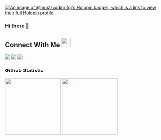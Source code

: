 [![An image of @muizzuddinrifqi's Holopin badges, which is a link to view their full Holopin profile](https://holopin.me/muizzuddinrifqi)](https://holopin.io/@muizzuddinrifqi)
### Hi there 👋

<!--
**MuizzuddinRifqi/MuizzuddinRifqi** is a ✨ _special_ ✨ repository because its `README.md` (this file) appears on your GitHub profile.

Here are some ideas to get you started:

- 🔭 I’m currently working on ...
- 🌱 I’m currently learning ...
- 👯 I’m looking to collaborate on ...
- 🤔 I’m looking for help with ...
- 💬 Ask me about ...
- 📫 How to reach me: ...
- 😄 Pronouns: ...
- ⚡ Fun fact: ...
-->

<h2> Connect With Me <img src='https://cdn-icons-png.flaticon.com/512/7933/7933271.png' height="30px"> </h2>

<a href="https://mail.google.com/mail/?view=cm&fs=1&to=muizzuddinrifqi@gmail.com">
  <img src="https://img.shields.io/badge/-muizzuddinrifqi@gmail.com-D14836?style=flat&logo=Gmail&logoColor=white"/></a> 
<a href="https://github.com/MuizzuddinRifqi">
  <img src="https://img.shields.io/badge/-MuizzuddinRifqi-2B3467?style=flat&logo=github&logoColor=white"/></a> 
<a href="https://www.linkedin.com/in/muizzuddinrifqi/" target="_blank">
  <img src="https://img.shields.io/badge/-Muizzuddin Rifqi-0077b5?style=flat&logo=linkedin&logoColor=white"/></a>


### Github Statistic
<p align="left">
<a href="https://github.com/MuizzuddinRifqi">
  <img height="180em" src="https://github-readme-stats-eight-theta.vercel.app/api?username=MuizzuddinRifqi&show_icons=true&theme=algolia&include_all_commits=true&count_private=true"/>
  <img height="180em" src="https://github-readme-stats-eight-theta.vercel.app/api/top-langs/?username=MuizzuddinRifqi&layout=compact&layout=compact&theme=algolia"/>
</a>
</p>


